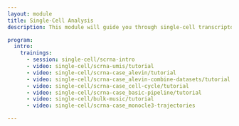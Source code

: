 ```yaml
---
layout: module
title: Single-Cell Analysis
description: This module will guide you through single-cell transcriptomics analysis in Galaxy.

program:
  intro:
    trainings:
      - session: single-cell/scrna-intro
      - video: single-cell/scrna-umis/tutorial
      - video: single-cell/scrna-case_alevin/tutorial
      - video: single-cell/scrna-case_alevin-combine-datasets/tutorial
      - video: single-cell/scrna-case_cell-cycle/tutorial
      - video: single-cell/scrna-case_basic-pipeline/tutorial
      - video: single-cell/bulk-music/tutorial
      - video: single-cell/scrna-case_monocle3-trajectories

---
```

